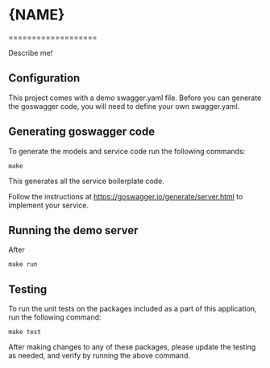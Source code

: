 # {NAME}
===================

Describe me!

## Configuration

This project comes with a demo swagger.yaml file.  Before you can
generate the goswagger code, you will need to define your own swagger.yaml.


## Generating goswagger code

To generate the models and service code run the following commands:

```
make
```

This generates all the service boilerplate code.

Follow the instructions at https://goswagger.io/generate/server.html
to implement your service.

## Running the demo server

After

  ```
  make run
  ```

## Testing

To run the unit tests on the packages included as a part of this application, run the following command:

  ```
  make test
  ```

After making changes to any of these packages, please update the testing as needed, and verify by running the above command.

